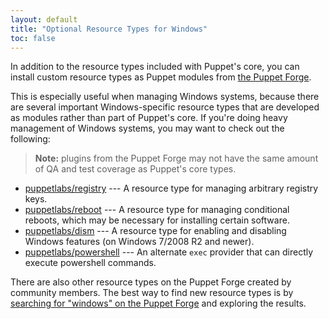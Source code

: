 ```yaml
---
layout: default
title: "Optional Resource Types for Windows"
toc: false
---
```




In addition to the resource types included with Puppet's core, you can install custom resource types as Puppet modules from [the Puppet Forge](https://forge.puppetlabs.com).

This is especially useful when managing Windows systems, because there are several important Windows-specific resource types that are developed as modules rather than part of Puppet's core. If you're doing heavy management of Windows systems, you may want to check out the following:

> **Note:** plugins from the Puppet Forge may not have the same amount of QA and test coverage as Puppet's core types.

* [puppetlabs/registry](https://forge.puppetlabs.com/puppetlabs/registry) --- A resource type for managing arbitrary registry keys.
* [puppetlabs/reboot](https://forge.puppetlabs.com/puppetlabs/reboot) --- A resource type for managing conditional reboots, which may be necessary for installing certain software.
* [puppetlabs/dism](https://forge.puppetlabs.com/puppetlabs/dism) --- A resource type for enabling and disabling Windows features (on Windows 7/2008 R2 and newer).
* [puppetlabs/powershell](https://forge.puppetlabs.com/puppetlabs/powershell) --- An alternate `exec` provider that can directly execute powershell commands.

There are also other resource types on the Puppet Forge created by community members. The best way to find new resource types is by [searching for "windows" on the Puppet Forge](http://forge.puppetlabs.com/modules?sort=rank&q=windows&pop) and exploring the results.

